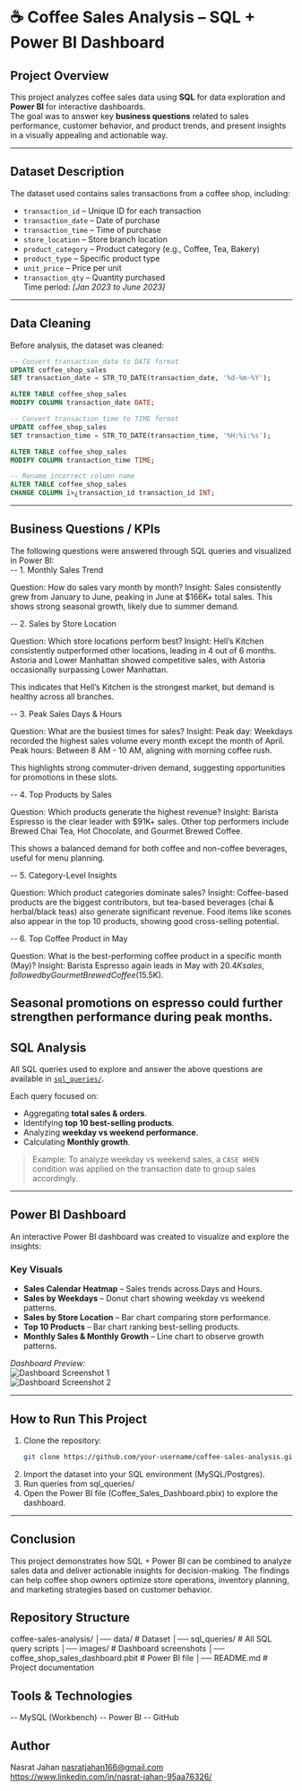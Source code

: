 # ☕ Coffee Sales Analysis – SQL + Power BI Dashboard

## Project Overview
This project analyzes coffee sales data using **SQL** for data exploration and **Power BI** for interactive dashboards.  
The goal was to answer key **business questions** related to sales performance, customer behavior, and product trends, and present insights in a visually appealing and actionable way.  

---

## Dataset Description
The dataset used contains sales transactions from a coffee shop, including:
- `transaction_id` – Unique ID for each transaction  
- `transaction_date` – Date of purchase  
- `transaction_time` – Time of purchase  
- `store_location` – Store branch location  
- `product_category` – Product category (e.g., Coffee, Tea, Bakery)  
- `product_type` – Specific product type  
- `unit_price` – Price per unit  
- `transaction_qty` – Quantity purchased  
Time period: *[Jan 2023 to June 2023]* 
---

## Data Cleaning
Before analysis, the dataset was cleaned:
```sql
-- Convert transaction_date to DATE format
UPDATE coffee_shop_sales
SET transaction_date = STR_TO_DATE(transaction_date, '%d-%m-%Y');

ALTER TABLE coffee_shop_sales
MODIFY COLUMN transaction_date DATE;

-- Convert transaction_time to TIME format
UPDATE coffee_shop_sales
SET transaction_time = STR_TO_DATE(transaction_time, '%H:%i:%s');

ALTER TABLE coffee_shop_sales
MODIFY COLUMN transaction_time TIME;

-- Rename incorrect column name
ALTER TABLE coffee_shop_sales
CHANGE COLUMN ï»¿transaction_id transaction_id INT;
```
---

## Business Questions / KPIs
The following questions were answered through SQL queries and visualized in Power BI:  
-- 1. Monthly Sales Trend

Question: How do sales vary month by month?
Insight: Sales consistently grew from January to June, peaking in June at $166K+ total sales. This shows strong seasonal growth, likely due to summer demand.

-- 2. Sales by Store Location

Question: Which store locations perform best?
Insight: Hell’s Kitchen consistently outperformed other locations, leading in 4 out of 6 months.
Astoria and Lower Manhattan showed competitive sales, with Astoria occasionally surpassing Lower Manhattan.

This indicates that Hell’s Kitchen is the strongest market, but demand is healthy across all branches.

-- 3. Peak Sales Days & Hours

Question: What are the busiest times for sales?
Insight:
Peak day: Weekdays recorded the highest sales volume every month except the month of April.
Peak hours: Between 8 AM - 10 AM, aligning with morning coffee rush.

This highlights strong commuter-driven demand, suggesting opportunities for promotions in these slots.

-- 4. Top Products by Sales

Question: Which products generate the highest revenue?
Insight:
Barista Espresso is the clear leader with $91K+ sales.
Other top performers include Brewed Chai Tea, Hot Chocolate, and Gourmet Brewed Coffee.

This shows a balanced demand for both coffee and non-coffee beverages, useful for menu planning.

-- 5. Category-Level Insights

Question: Which product categories dominate sales?
Insight:
Coffee-based products are the biggest contributors, but tea-based beverages (chai & herbal/black teas) also generate significant revenue.
Food items like scones also appear in the top 10 products, showing good cross-selling potential.

-- 6. Top Coffee Product in May

Question: What is the best-performing coffee product in a specific month (May)?
Insight:
Barista Espresso again leads in May with $20.4K sales, followed by Gourmet Brewed Coffee ($15.5K).

Seasonal promotions on espresso could further strengthen performance during peak months.
---

## SQL Analysis
All SQL queries used to explore and answer the above questions are available in [`sql_queries/`](./sql_queries).  

Each query focused on:  
- Aggregating **total sales & orders**.  
- Identifying **top 10 best-selling products**.  
- Analyzing **weekday vs weekend performance**.  
- Calculating **Monthly growth**.  

>  Example: To analyze weekday vs weekend sales, a `CASE WHEN` condition was applied on the transaction date to group sales accordingly.  

---

## Power BI Dashboard
An interactive Power BI dashboard was created to visualize and explore the insights:  

### Key Visuals
- **Sales Calendar Heatmap** – Sales trends across Days and Hours.  
- **Sales by Weekdays** – Donut chart showing weekday vs weekend patterns.  
- **Sales by Store Location** – Bar chart comparing store performance.  
- **Top 10 Products** – Bar chart ranking best-selling products.  
- **Monthly Sales & Monthly Growth** – Line chart to observe growth patterns. 

*Dashboard Preview:*  
![Dashboard Screenshot 1](images/powerbi_dashboard.png)  
![Dashboard Screenshot 2](images/dashboard_hover_over.png) 

---

## How to Run This Project
1. Clone the repository:
   ```bash
   git clone https://github.com/your-username/coffee-sales-analysis.git
   ```
2. Import the dataset into your SQL environment (MySQL/Postgres).
3. Run queries from sql_queries/
4. Open the Power BI file (Coffee_Sales_Dashboard.pbix) to explore the dashboard.
---
## Conclusion

This project demonstrates how SQL + Power BI can be combined to analyze sales data and deliver actionable insights for decision-making.
The findings can help coffee shop owners optimize store operations, inventory planning, and marketing strategies based on customer behavior.

## Repository Structure

coffee-sales-analysis/
│── data/                 # Dataset
│── sql_queries/          # All SQL query scripts
│── images/               # Dashboard screenshots
│── coffee_shop_sales_dashboard.pbit   # Power BI file
│── README.md             # Project documentation

## Tools & Technologies

-- MySQL (Workbench)
-- Power BI
-- GitHub

## Author
Nasrat Jahan
nasratjahan166@gmail.com
https://www.linkedin.com/in/nasrat-jahan-95aa76326/
